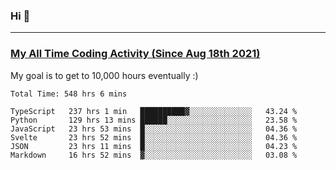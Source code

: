 ### Hi 🙂

---

### <a href="https://wakatime.com/@Eroxl">My All Time Coding Activity (Since Aug 18th 2021)</a>
My goal is to get to 10,000 hours eventually :)
<!--START_SECTION:waka-->

```text
Total Time: 548 hrs 6 mins

TypeScript   237 hrs 1 min   ██████████▓░░░░░░░░░░░░░░   43.24 %
Python       129 hrs 13 mins ██████░░░░░░░░░░░░░░░░░░░   23.58 %
JavaScript   23 hrs 53 mins  █░░░░░░░░░░░░░░░░░░░░░░░░   04.36 %
Svelte       23 hrs 52 mins  █░░░░░░░░░░░░░░░░░░░░░░░░   04.36 %
JSON         23 hrs 11 mins  █░░░░░░░░░░░░░░░░░░░░░░░░   04.23 %
Markdown     16 hrs 52 mins  ▓░░░░░░░░░░░░░░░░░░░░░░░░   03.08 %
```

<!--END_SECTION:waka-->
